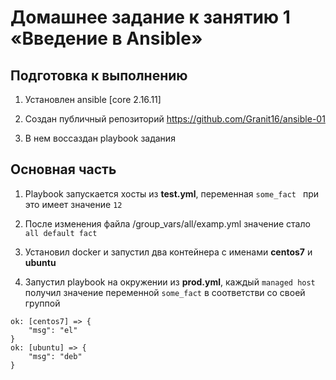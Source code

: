 # Домашнее задание к занятию 1 «Введение в Ansible»


## Подготовка к выполнению

1. Установлен ansible [core 2.16.11]

2. Создан публичный репозиторий https://github.com/Granit16/ansible-01

3. В нем воссаздан playbook задания



## Основная часть

1. Playbook запускается хосты из **test.yml**, переменная `some_fact ` при это имеет значение `12`

2. После изменения файла /group_vars/all/examp.yml значение стало `all default fact`

3. Установил docker и запустил два контейнера с именами **centos7** и **ubuntu**

4. Запустил playbook на окружении из **prod.yml**, каждый `managed host` получил значение переменной `some_fact` в соответстви со своей группой

```
ok: [centos7] => {
    "msg": "el"
}
ok: [ubuntu] => {
    "msg": "deb"
}
```